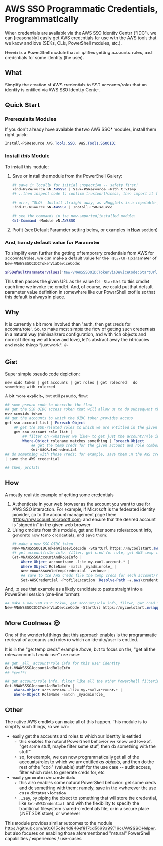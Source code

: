 # AWS SSO Programmatic Credentials, Programmatically
When credentials are available via the AWS SSO Identity Center ("IDC"), we can [reasonably] easily get AWS credentials for use with the AWS tools that we know and love (SDKs, CLIs, PowerShell modules, etc.).

Herein is a PowerShell module that simplifies getting accounts, roles, and credentials for some identity (the user).

## What
Simplify the creation of AWS credentials to SSO accounts/roles that an identity is entitled via AWS SSO Identity Center.

## Quick Start
### Prerequisite Modules
If you don't already have available the two AWS SSO* modules, install them right quick:
```powershell
Install-PSResource AWS.Tools.SSO, AWS.Tools.SSOOIDC
```

### Install _this_ Module
To install this module:
1. Save or install the module from the PowerShell Gallery:
    ```powershell
    ## save it locally for initial inspection -- safety first!
    Find-PSResource vN.AWSSSO | Save-PSResource -Path C:\Temp
    ## ..then inspect code to confirm trustworthiness, then import it from said saved path

    ## orrr, YOLO!  Install straight away, as vNugglets is a reputable publisher
    Find-PSResource vN.AWSSSO | Install-PSResource

    ## see the commands in the now-imported/installed module:
    Get-Command -Module vN.AWSSSO 
    ```
1. Profit (see Default Parameter setting below, or examples in [How](#how) section)

### And, handy default value for Parameter
To simplify even further the getting of temporary credentials from AWS for accounts/roles, we can make a default value for the `-StartUrl` parameter of `New-VNAWSSSOOIDCTokenViaDeviceCode`:
```powershell
$PSDefaultParameterValues['New-VNAWSSSOOIDCTokenViaDeviceCode:StartUrl'] = "https://mycoolstart.awsapps.com/start/"
```
This then passes the given URL as the value for `-StartUrl` to this cmdlet each time we invoke the cmdlet. And, of course, we could put that default parameter value definition in somewhere like our PowerShell profile so that this default is always in place.

## Why
It is currently a bit more involved than "auth, then get creds for account/role". So, to make most simple the flow of getting such credentials in a natural way (minimal/zero configuration, and with rich objects and normal filtering we all know and love), let's abstract away the intricacies and make things "just work". 👍

## Gist
Super simple pseudo code depiction:
```
new oidc token | get accounts | get roles | get rolecred | do something with rolecred
```

A bit more explicit-, but still pseudo, flow:
```PowerShell
## some pseudo code to describe the flow
## get the SSO OIDC access token that will allow us to do subsequent things (get account info, get account role info, get role cred)
new ssooidc token
## get the accounts to which the OIDC token provides access
get sso account list | Foreach-Object
    ## get the SSO-related roles to which we are entitled in the given AWS account
    get sso account role list |
        ## filter on <whatveer we like> to get just the account/role info for which to get temp creds
        Where-Object rolename matches something | Foreach-Object
            ## get the temp creds for the given account and role combos
            Get-SSORoleCredential
## do something with those creds; for example, save them in the AWS creds location like .NET SDK or CLI "shared-creds" ini file)
| save the AWS credential

## then, profit!
```
## How
A mostly realistic example of getting some credentials.

1. Authenticate in your web browser as the account you want to use for AWS SSO interaction. For example, if Microsoft is the federated identity provider, go to the account management page there (https://myaccount.microsoft.com) and ensure that the desired account is "signed in" in the given web browser
1. Using cmdlets from this module, get and filter some role/account info, generate new temp credentials, and save them:
    ```PowerShell
    ## make a new SSO OIDC token
    New-VNAWSSSOOIDCTokenViaDeviceCode -StartUrl https://mycoolstart.awsapps.com/start/ -Verbose
    ## get account/role info, filter, get cred for role, get AWS temp cred
    Get-VNAWSSSOAccountAndRoleInfo |
        Where-Object accountname -like my-cool-account-* |
        Where-Object RoleName -match _myadminrole_ |
        New-VNAWSSSORoleTempCredential -Verbose |
        ## save to the AWS creds file the temp creds for each account/role
        Set-AWSCredential -ProfileLocation (Resolve-Path ~\.aws\credentials)
    ```

And, to see that example as a likely candidate to paste straight into a PowerShell session (one-line format):
```PowerShell
## make a new SSO OIDC token, get account/role info, filter, get cred for role, get AWS temp cred, save to the AWS creds file the temp creds for each account/role
New-VNAWSSSOOIDCTokenViaDeviceCode -StartUrl https://mycoolstart.awsapps.com/start/; Get-VNAWSSSOAccountAndRoleInfo | Where-Object accountname -like my-cool-account-* | Where-Object RoleName -match _myadminrole_ | New-VNAWSSSORoleTempCredential -Verbose | Set-AWSCredential -ProfileLocation (Resolve-Path ~\.aws\credentials)
```

## More Coolness 😎
One of the wonderful things that this approach enables is the programmatic retrieval of accounts and roles to which an identity/user is entitled.

It is in the "get temp creds" example above, but to focus on the, "get all the roles/accounts I _could_ use" use case:
```PowerShell
## get _all_ account/role info for this user identity
Get-VNAWSSSOAccountAndRoleInfo
## *poof*!

## get account/role info, filter like all the other PowerShell filtering we already know and love ❣!
Get-VNAWSSSOAccountAndRoleInfo |
    Where-Object accountname -like my-cool-account-* |
    Where-Object RoleName -match _myadminrole_
```

## Other
The native AWS cmdlets can make all of this happen. This module is to simplify such things, so we can:
- easily get the accounts and roles to which our identity is entitled
    - this enables the natural PowerShell behavior we know and love of, "get some stuff, maybe filter some stuff, then do something with the stuff"
    - so, for example, we can now programmatically get all of the accounts/roles to which we are entitled _as objects_, and then do the rest of the "cool" (valuable) stuff for the use case -- audit access, filter which roles to generate creds for, etc
- easily generate role credentials
    - this also enables some natural PowerShell behavior:  get some creds and do something with them; namely, save in the \<wherever the use case dictates> location
    - ...say, by piping the object to something that will store the credential, like `Set-AWSCredential`, and with the flexibility to specify the traditional filesystem shared-credentials file, or in a secure place (.NET SDK store), or wherever

This module provides similar outcomes to the module https://github.com/e0c615c8e4d846ef817cd5063a88716c/AWSSSOHelper, but also focuses on enabling those aforementioned "natural" PowerShell capabilities / experiences / use-cases.